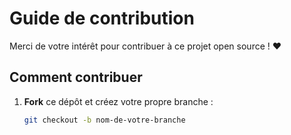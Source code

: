# Guide de contribution

Merci de votre intérêt pour contribuer à ce projet open source ! ❤️

## Comment contribuer

1. **Fork** ce dépôt et créez votre propre branche :
   ```bash
   git checkout -b nom-de-votre-branche
